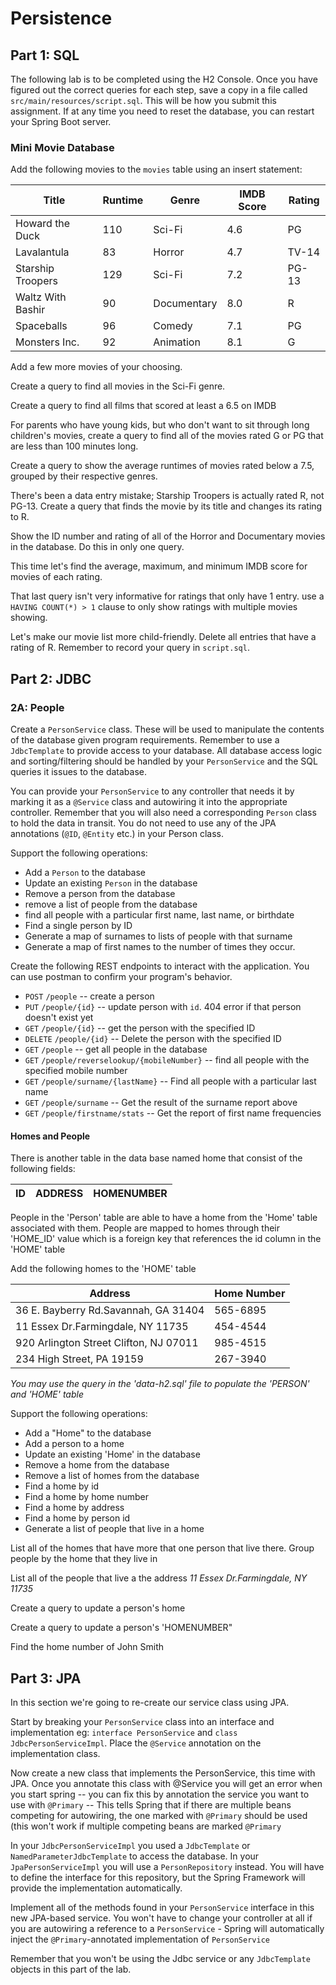 # Persistence

## Part 1: SQL

The following lab is to be completed using the H2 Console. Once you have figured out the correct 
queries for each step, save a copy in a file called `src/main/resources/script.sql`. 
This will be how you submit this assignment. If at any time you need to reset the database, 
you can restart your Spring Boot server.

### Mini Movie Database

Add the following movies to the `movies` table using an insert statement:

| Title | Runtime | Genre | IMDB Score | Rating |
| ----- | ------- | ----- | ----------- | ----- |
| Howard the Duck | 110 | Sci-Fi | 4.6 | PG |
| Lavalantula | 83 | Horror | 4.7 | TV-14 |
| Starship Troopers | 129 | Sci-Fi | 7.2 | PG-13 |
| Waltz With Bashir | 90 | Documentary | 8.0 | R |
| Spaceballs | 96 | Comedy | 7.1 | PG |
| Monsters Inc. | 92 | Animation | 8.1 | G |

Add a few more movies of your choosing.

Create a query to find all movies in the Sci-Fi genre.

Create a query to find all films that scored at least a 6.5 on IMDB

For parents who have young kids, but who don't want to sit through long children's movies, 
create a query to find all of the movies rated G or PG that are less than 100 minutes long.

Create a query to show the average runtimes of movies rated below a 7.5, grouped by their respective 
genres.

There's been a data entry mistake; Starship Troopers is actually rated R, not PG-13. Create a 
query that finds the movie by its title and changes its rating to R.

Show the ID number and rating of all of the Horror and Documentary movies in the database. Do this 
in only one query.

This time let's find the average, maximum, and minimum IMDB score for movies of each rating.

That last query isn't very informative for ratings that only have 1 entry. use a `HAVING COUNT(*) > 1`
clause to only show ratings with multiple movies showing.

Let's make our movie list more child-friendly. Delete all entries that have a rating of R. Remember 
to record your query in `script.sql`.

## Part 2: JDBC

### 2A: People

Create a `PersonService` class. These will be used to manipulate the contents of the database given 
program requirements. Remember to use a `JdbcTemplate` to provide access to your database. 
All database access logic and sorting/filtering should be handled by your `PersonService` and the 
SQL queries it issues to the database.

You can provide your `PersonService` to any controller that needs it by marking it as a `@Service` 
class and autowiring it into the appropriate controller. Remember that you will also need a 
corresponding `Person` class to hold the data in transit. You do not need to use any of the JPA 
annotations (`@ID`, `@Entity` etc.) in your Person class.

Support the following operations:

- Add a `Person` to the database
- Update an existing `Person` in the database
- Remove a person from the database
- remove a list of people from the database
- find all people with a particular first name, last name, or birthdate
- Find a single person by ID
- Generate a map of surnames to lists of people with that surname
- Generate a map of first names to the number of times they occur.

Create the following REST endpoints to interact with the application. You can use postman to confirm 
your program's behavior.

 - `POST` `/people` -- create a person
 - `PUT` `/people/{id}` -- update person with `id`. 404 error if that person doesn't exist yet
 - `GET` `/people/{id}` -- get the person with the specified ID
 - `DELETE` `/people/{id}` -- Delete the person with the specified ID
 - `GET` `/people` -- get all people in the database
 - `GET` `/people/reverselookup/{mobileNumber}` -- find all people with the specified mobile number
 - `GET` `/people/surname/{lastName}` -- Find all people with a particular last name
 - `GET` `/people/surname` -- Get the result of the surname report above
 - `GET` `/people/firstname/stats` -- Get the report of first name frequencies
 
#### Homes and People 
There is another table in the data base named home that consist of the following
fields:

| ID | ADDRESS | HOMENUMBER |
|----|---------|------------|

People in the 'Person' table are able to have a home from the 'Home' table associated with them.
People are mapped to homes through their 'HOME_ID' value which is a foreign key that references 
the id column in the 'HOME' table

Add the following homes to the 'HOME' table

|       Address         |    Home Number    |
|-----------------------|-------------------|
| 36 E. Bayberry Rd.Savannah, GA 31404 | 565-6895 |
| 11 Essex Dr.Farmingdale, NY 11735 | 454-4544 |
| 920 Arlington Street Clifton, NJ 07011 | 985-4515 |
| 234 High Street, PA 19159 | 267-3940 |


_You may use the query in the 'data-h2.sql' file to populate the 'PERSON' and 'HOME' table_


Support the following operations:

- Add a "Home" to the database
- Add a person to a home 
- Update an existing 'Home' in the database
- Remove a home from the database
- Remove a list of homes from the database
- Find a home by id
- Find a home by home number
- Find a home by address
- Find a home by person id
- Generate a list of people that live in a home



List all of the homes that have more that one person that live there. Group people by the home 
that they live in 

List all of the people that live a the address _11 Essex Dr.Farmingdale, NY 11735_
 
Create a query to update a person's home

Create a query to update a person's 'HOMENUMBER"

Find the home number of John Smith


## Part 3: JPA
 
In this section we're going to re-create our service class using JPA. 

Start by breaking your `PersonService` class into an interface and implementation eg: 
`interface PersonService` and `class JdbcPersonServiceImpl`. Place the `@Service` annotation on 
the implementation class.

Now create a new class that implements the PersonService, this time with JPA. Once you annotate 
this class with @Service you will get an error when you start spring -- you can fix this by annotation
the service you want to use with `@Primary` -- This tells Spring that if there are multiple beans 
competing for autowiring, the one marked with `@Primary` should be used (this won't work if multiple 
competing beans are marked `@Primary`

In your `JdbcPersonServiceImpl` you used a `JdbcTemplate` or `NamedParameterJdbcTemplate` to access 
the database. In your `JpaPersonServiceImpl` you will use a `PersonRepository` instead. You will 
have to define the interface for this repository, but the Spring Framework will provide the 
implementation automatically.

Implement all of the methods found in your `PersonService` interface in this new JPA-based service. 
You won't have to change your controller at all if you are autowiring a reference to a 
`PersonService` - Spring will automatically inject the `@Primary`-annotated implementation of 
`PersonService`

Remember that you won't be using the Jdbc service or any `JdbcTemplate` objects in 
this part of the lab.
